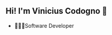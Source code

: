 ## Hi! I'm Vinicius Codogno 👋

- 👨🏻‍💻Software Developer

<div>
  <link rel="stylesheet" type='text/css' href="https://cdn.jsdelivr.net/gh/devicons/devicon@latest/devicon.min.css" />  
</div>

